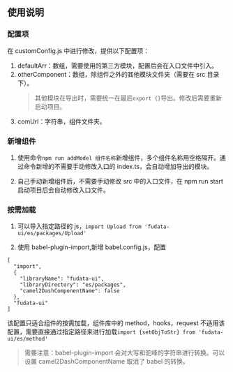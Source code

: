 ## 使用说明

### 配置项

在 customConfig.js 中进行修改，提供以下配置项：

1. defaultArr：数组，需要使用的第三方模块，配置后会在入口文件中引入。
2. otherComponent：数组，除组件之外的其他模块文件夹（需要在 src 目录下）。
   > 其他模块在导出时，需要统一在最后`export {}`导出。修改后需要重新启动项目。
3. comUrl：字符串，组件文件夹。

### 新增组件

1. 使用命令`npm run addModel 组件名称`新增组件，多个组件名称用空格隔开。通过命令新增的不需要手动修改入口的 index.ts，会自动增加导出的模块。

2. 自己手动新增组件后，不需要手动修改 src 中的入口文件，在 npm run start 启动项目后会自动修改入口文件。

### 按需加载

1. 可以导入指定路径的 js，`import Upload from 'fudata-ui/es/packages/Upload'`

2. 使用 babel-plugin-import,新增 babel.config.js，配置

```
[
  "import",
  {
    "libraryName": "fudata-ui",
    "libraryDirectory": "es/packages",
    "camel2DashComponentName": false
  },
  "fudata-ui"
]
```

该配置只适合组件的按需加载，组件库中的 method，hooks，request 不适用该配置，需要直接通过指定路径来进行加载`import {setObjToStr} from 'fudata-ui/es/method'`

> 需要注意：babel-plugin-import 会对大写和驼峰的字符串进行转换。可以设置 camel2DashComponentName 取消了 babel 的转换。
